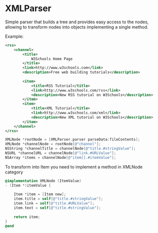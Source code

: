 XMLParser
=========

Simple parser that builds a tree and provides easy access to the nodes,
allowing to transform nodes into objects implementing a single method.

Example:
```XML
<rss>
	<channel>
		<title>
			W3Schools Home Page
		</title>
		<link>http://www.w3schools.com</link>
		<description>Free web building tutorials</description>
		
		<item>
			<title>RSS Tutorial</title>
			<link>http://www.w3schools.com/rss</link>
			<description>New RSS tutorial on W3Schools</description>
		</item>
		<item>
			<title>XML Tutorial</title>
			<link>http://www.w3schools.com/xml</link>
			<description>New XML tutorial on W3Schools</description>
		</item>
	</channel>
</rss>
```
```Objective-C
XMLNode *rootNode = [XMLParser.parser parseData:fileContents];
XMLNode *channelNode = rootNode[@"channel"];
NSString *channelTitle = channelNode[@"title.#stringValue"];
NSURL *channelURL = channelNode[@"link.#URLValue"];
NSArray *items = channelNode[@"item[].#itemValue"];
```
To transform <item> into Item you need to implement a method in XMLNode category
```Objective-C
@implementation XMLNode (ItemValue)
- (Item *)itemValue {
	
	Item *item = [Item new];
	item.title = self[@"title.#stringValue"];
	item.link = self[@"title.#URLValue"];
	item.text = self[@"title.#stringValue"];
	
	return item;
}
@end
```
